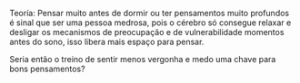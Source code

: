 
Teoría: Pensar muito antes de dormir ou ter pensamentos muito profundos é sinal que ser uma pessoa medrosa, pois o cérebro só consegue relaxar e desligar os mecanismos de preocupação e de vulnerabilidade momentos antes do sono, isso libera mais espaço  para pensar.

Seria então o treino de sentir menos vergonha e medo uma chave para bons pensamentos?

